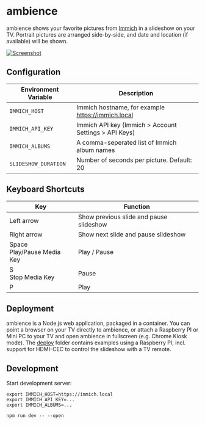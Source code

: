 # ambience

ambience shows your favorite pictures from [Immich](https://immich.app/) in a slideshow on your TV.
Portrait pictures are arranged side-by-side, and date and location (if available) will be shown.

[![Screenshot](deploy/example.png)](deploy/example.png)

## Configuration

| Environment Variable | Description                                           |
| -------------------- | ----------------------------------------------------- |
| `IMMICH_HOST`        | Immich hostname, for example https://immich.local     |
| `IMMICH_API_KEY`     | Immich API key (Immich > Account Settings > API Keys) |
| `IMMICH_ALBUMS`      | A comma-seperated list of Immich album names          |
| `SLIDESHOW_DURATION` | Number of seconds per picture. Default: 20            |

## Keyboard Shortcuts

| Key                           | Function                                |
| ----------------------------- | --------------------------------------- |
| Left arrow                    | Show previous slide and pause slideshow |
| Right arrow                   | Show next slide and pause slideshow     |
| Space<br>Play/Pause Media Key | Play / Pause                            |
| S<br>Stop Media Key           | Pause                                   |
| P                             | Play                                    |

## Deployment

ambience is a Node.js web application, packaged in a container.
You can point a browser on your TV directly to ambience, or attach a Raspberry PI or Mini PC to your TV and open ambience in fullscreen (e.g. Chrome Kiosk mode).
The [deploy](deploy/) folder contains examples using a Raspberry PI, incl. support for HDMI-CEC to control the slideshow with a TV remote.

## Development

Start development server:

```
export IMMICH_HOST=https://immich.local
export IMMICH_API_KEY=...
export IMMICH_ALBUMS=...

npm run dev -- --open
```
